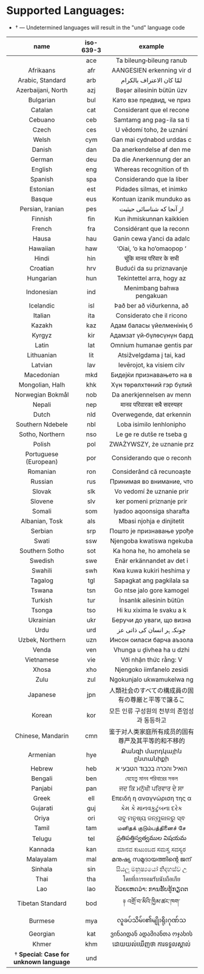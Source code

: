 Supported Languages:
=================

- † — Undetermined languages will result in the "und" language code

| name | iso-639-3 | example |
|:----:|:---------:|:-------:|
|  | ace | Ta bileung‐bileung ranub |
| Afrikaans | afr | AANGESIEN erkenning vir d |
| Arabic, Standard | arb | لمّا كان الاعتراف بالكرام |
| Azerbaijani, North | azj | Bəşər ailəsinin bütün üzv |
| Bulgarian | bul | Като взе предвид, че приз |
| Catalan | cat | Considerant que el recone |
| Cebuano | ceb | Samtamg ang pag-ila sa ti |
| Czech | ces | U vědomí toho, že uznání |
| Welsh | cym | Gan mai cydnabod urddas c |
| Danish | dan | Da anerkendelse af den me |
| German | deu | Da die Anerkennung der an |
| English | eng | Whereas recognition of th |
| Spanish | spa | Considerando que la liber |
| Estonian | est | Pidades silmas, et inimko |
| Basque | eus | Kontuan izanik munduko as |
| Persian, Iranian | pes | از آنجا که شناسائی حیثیت |
| Finnish | fin | Kun ihmiskunnan kaikkien |
| French | fra | Considérant que la reconn |
| Hausa | hau | Ganin cewa ƴanci da adalc |
| Hawaiian | haw | ‘Oiai, ‘o ka ho’omaopop ‘ |
| Hindi | hin | चूंकि मानव परिवार के सभी |
| Croatian | hrv | Budući da su priznavanje |
| Hungarian | hun | Tekintettel arra, hogy az |
| Indonesian | ind | Menimbang bahwa pengakuan |
| Icelandic | isl | Það ber að viðurkenna, að |
| Italian | ita | Considerato che il ricono |
| Kazakh | kaz | Адам баласы үйелменінің б |
| Kyrgyz | kir | Адамзат үй‐бүлөсүнүн бард |
| Latin | lat | Omnium humanae gentis par |
| Lithuanian | lit | Atsižvelgdama į tai, kad |
| Latvian | lav | Ievērojot, ka visiem cilv |
| Macedonian | mkd | Бидејќи признавањето на в |
| Mongolian, Halh | khk | Хүн төрөлхтөний гэр бүлий |
| Norwegian Bokmål | nob | Da anerkjennelsen av menn |
| Nepali | nep | मानव परिवारका सबै सदस्यहर |
| Dutch | nld | Overwegende, dat erkennin |
| Southern Ndebele | nbl | Loba isimilo lenhlonipho |
| Sotho, Northern | nso | Le ge re dutše re tseba g |
| Polish | pol | ZWAŻYWSZY, że uznanie prz |
| Portuguese (European) | por | Considerando que o reconh |
| Romanian | ron | Considerând că recunoaște |
| Russian | rus | Принимая во внимание, что |
| Slovak | slk | Vo vedomí že uznanie prir |
| Slovene | slv | ker pomeni priznanje prir |
| Somali | som | Iyadoo aqoonsiga sharafta |
| Albanian, Tosk | als | Mbasi njohja e dinjitetit |
| Serbian | srp | Пошто је признавање урође |
| Swati | ssw | Njengoba kwatiswa ngekuba |
| Southern Sotho | sot | Ka hona he, ho amohela se |
| Swedish | swe | Enär erkännandet av det i |
| Swahili | swh | Kwa kuwa kukiri heshima y |
| Tagalog | tgl | Sapagkat ang pagkilala sa |
| Tswana | tsn | Go ntse jalo gore kamogel |
| Turkish | tur | İnsanlık ailesinin bütün |
| Tsonga | tso | Hi ku xixima le svaku a k |
| Ukrainian | ukr | Беручи до уваги, що визна |
| Urdu | urd | چونکہ ہر انسان کی ذاتی عز |
| Uzbek, Northern | uzn | Инсон оиласи барча аъзола |
| Venda | ven | Vhunga u ḓivhea ha u dzhi |
| Vietnamese | vie | Với nhận thức rằng: V |
| Xhosa | xho | Njengoko iimfanelo zesidi |
| Zulu | zul | Ngokunjalo ukwamukelwa ng |
| Japanese | jpn | 人類社会のすべての構成員の固有の尊厳と平等で譲るこ |
| Korean | kor | 모든 인류 구성원의 천부의 존엄성과 동등하고 |
| Chinese, Mandarin | cmn | 鉴于对人类家庭所有成员的固有尊严及其平等的和不移的 |
| Armenian | hye | Քանզի մարդկային ընտանիքի |
| Hebrew | heb | הואיל והכרה בכבוד הטבעי א |
| Bengali | ben | যেহেতু মানব পরিবারের সকল |
| Panjabi | pan | ਜਦ ਕਿ ਮਨੁੱਖੀ ਪਰਿਵਾਰ ਦੇ ਸਾ |
| Greek | ell | Επειδή η αναγνώριση της α |
| Gujarati | guj | કેમ કે માનવકુટુંબના દરેક |
| Oriya | ori | ସବୁ ମନୁଷ୍ୟ ଜନ୍ମୁକାଳରୁ ସ୍ଵ |
| Tamil | tam | மனிதக் குடும்பத்தினைச் சே |
| Telugu | tel | ప్రతిపత్తిస్వత్వముల విషయమ |
| Kannada | kan | ಮಾನವ ಕುಟುಂಬದ ಸಮಸ್ತ ಸದಸ್ಯರ |
| Malayalam | mal | മനുഷ്യ സമുദായത്തിന്റെ ജന് |
| Sinhala | sin | සියලූ මනුෂ්‍යයෝ නිදහස්ව උ |
| Thai | tha | โดยที่การยอมรับนับถือเกีย |
| Lao | lao | ດ້ວຍເຫດວ່າ: ການຮັບຮູ້ກຽດຕ |
| Tibetan Standard | bod | ༈ འགྲོ་བ་མིའི་ཁྱིམ་ཚང་ཁག་ |
| Burmese | mya | လူခပ်သိမ်း၏မျိုးရိုးဂုဏ်သ |
| Georgian | kat | ვინაიდან ადამიანთა ოჯახის |
| Khmer | khm | ដោយយល់ឃើញថា ការទទួលស្គាល់ |
| † **Special: Case for unknown language** | und |  |
